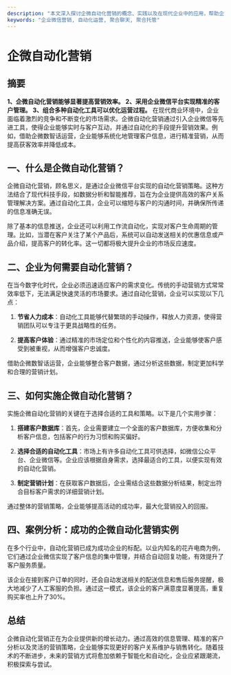 ```yaml
---
description: "本文深入探讨企微自动化营销的概念、实践以及在现代企业中的应用，帮助企业更高效地获客。"
keywords: "企业微信营销, 自动化运营, 聚合聊天, 聚合托管"
---
```

# 企微自动化营销

## 摘要

**1、企微自动化营销能够显著提高营销效率。 2、采用企业微信平台实现精准的客户管理。 3、组合多种自动化工具可以优化运营过程。** 在现代商业环境中，企业面临着激烈的竞争和不断变化的市场需求。企微自动化营销通过引入企业微信等先进工具，使得企业能够实时与客户互动，并通过自动化的手段提升营销效果。例如，借助企微数智话运营，企业能够系统化地管理客户信息，进行精准营销，从而提高获客效率并降低成本。

## 一、什么是企微自动化营销？

企微自动化营销，顾名思义，是通过企业微信平台实现的自动化营销策略。这种方法结合了现代科技手段，如数据分析和智能推荐，旨在为企业提供高效的客户关系管理解决方案。通过自动化工具，企业可以缩短与客户的沟通时间，并确保所传递的信息准确无误。

除了基本的信息推送，企业还可以利用工作流自动化，实现对客户生命周期的管理。比如，当潜在客户关注了某个产品后，系统可以自动发送相关的优惠信息或产品介绍，提高客户的转化率。这一切都将极大提升企业的市场反应速度。

## 二、企业为何需要自动化营销？

在当今数字化时代，企业必须迅速适应客户的需求变化。传统的手动营销方式常常效率低下，无法满足快速灵活的市场要求。通过自动化营销，企业可以实现以下几点：

1. **节省人力成本**：自动化工具能够代替繁琐的手动操作，释放人力资源，使得营销团队可以专注于更具战略性的任务。
   
2. **提高客户体验**：通过精准的市场定位和个性化的内容推送，企业能够使客户感受到被重视，从而增强客户忠诚度。

借助企微数智话运营，企业能够整合客户数据，通过分析这些数据，制定更加科学和合理的营销计划。

## 三、如何实施企微自动化营销？

实施企微自动化营销的关键在于选择合适的工具和策略。以下是几个实用步骤：

1. **搭建客户数据库**：首先，企业需要建立一个全面的客户数据库，方便收集和分析客户信息，包括客户的行为习惯和购买偏好。

2. **选择合适的自动化工具**：市场上有许多自动化工具可供选择，如微信公众平台、企业微信等。企业应该根据自身需求，选择最适合的工具，以便实现有效的自动化营销。

3. **制定营销计划**：在获取客户数据后，企业需结合这些数据分析结果，制定出符合目标客户需求的详细营销计划。

通过整体的营销策略，企业能够提高活动的成功率，最大化营销投入的回报。

## 四、案例分析：成功的企微自动化营销实例

在多个行业中，自动化营销已成为成功企业的标配。以业内知名的花卉电商为例，它们通过企业微信实现了客户信息的集中管理，并结合自动回复功能，有效提升了客户服务质量。

该企业在接到客户订单的同时，还会自动发送相关的配送信息和售后服务提醒，极大地减少了人工客服的负担。通过这一模式，该企业的客户满意度显著提高，重复购买率也上升了30%。

## 总结

企微自动化营销正在为企业提供新的增长动力。通过高效的信息管理、精准的客户分析以及灵活的营销策略，企业能够实现更好的客户关系维护与销售转化。随着技术的不断进步，未来的营销方式将愈加依赖于智能化和自动化，企业应紧跟潮流，积极探索与尝试。
